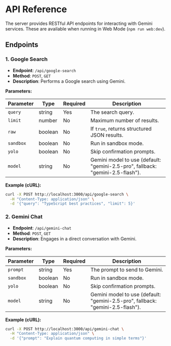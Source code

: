 # API Reference

The server provides RESTful API endpoints for interacting with Gemini services. These are available when running in Web Mode (`npm run web:dev`).

## Endpoints

### 1. Google Search

- **Endpoint**: `/api/google-search`
- **Method**: `POST`, `GET`
- **Description**: Performs a Google search using Gemini.

**Parameters:**

| Parameter | Type | Required | Description |
|---|---|---|---|
| `query` | string | Yes | The search query. |
| `limit` | number | No | Maximum number of results. |
| `raw` | boolean | No | If `true`, returns structured JSON results. |
| `sandbox` | boolean | No | Run in sandbox mode. |
| `yolo` | boolean | No | Skip confirmation prompts. |
| `model` | string | No | Gemini model to use (default: "gemini-2.5-pro", fallback: "gemini-2.5-flash"). |

**Example (cURL):**

```bash
curl -X POST http://localhost:3000/api/google-search \
  -H "Content-Type: application/json" \
  -d '{"query": "TypeScript best practices", "limit": 5}'
```

### 2. Gemini Chat

- **Endpoint**: `/api/gemini-chat`
- **Method**: `POST`, `GET`
- **Description**: Engages in a direct conversation with Gemini.

**Parameters:**

| Parameter | Type | Required | Description |
|---|---|---|---|
| `prompt` | string | Yes | The prompt to send to Gemini. |
| `sandbox` | boolean | No | Run in sandbox mode. |
| `yolo` | boolean | No | Skip confirmation prompts. |
| `model` | string | No | Gemini model to use (default: "gemini-2.5-pro", fallback: "gemini-2.5-flash"). |

**Example (cURL):**

```bash
curl -X POST http://localhost:3000/api/gemini-chat \
  -H "Content-Type: application/json" \
  -d '{"prompt": "Explain quantum computing in simple terms"}'
```
